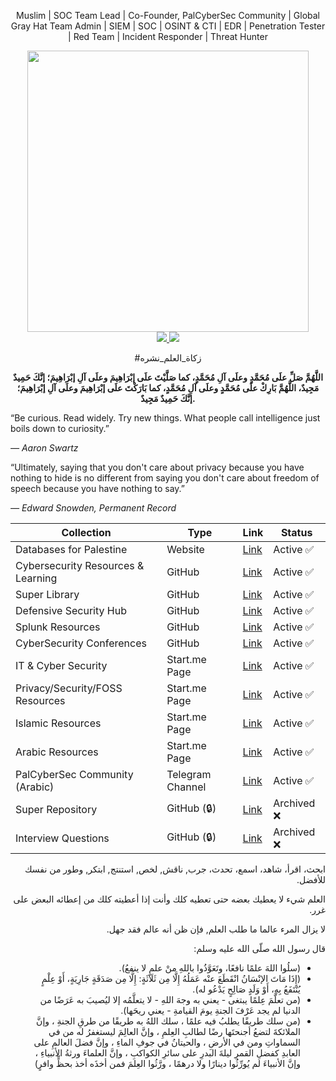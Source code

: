 <p align="center">Muslim | SOC Team Lead | Co-Founder, PalCyberSec Community | Global Gray Hat Team Admin | SIEM | SOC | OSINT & CTI | EDR | Penetration Tester | Red Team | Incident Responder | Threat Hunter</p>
<div id="header" align="center">
  <img src="https://github.com/user-attachments/assets/24268a88-7fea-44af-9ab1-fcec6be936db" width="450"/>
  <br>
<a href="https://techforpalestine.org/">
<img src="https://raw.githubusercontent.com/Safouene1/support-palestine-banner/master/StandWithPalestine.svg">
</a>
<a href="https://techforpalestine.org/">
<img src="https://badge.techforpalestine.org/default">
</a>
<p>#زكاة_العلم_نشره</p>
<b><p align="center">اللَّهُمَّ صَلِّ علَى مُحَمَّدٍ وعلَى آلِ مُحَمَّدٍ، كما صَلَّيْتَ علَى إبْرَاهِيمَ وعلَى آلِ إبْرَاهِيمَ؛ إنَّكَ حَمِيدٌ مَجِيدٌ، اللَّهُمَّ بَارِكْ علَى مُحَمَّدٍ وعلَى آلِ مُحَمَّدٍ، كما بَارَكْتَ علَى إبْرَاهِيمَ وعلَى آلِ إبْرَاهِيمَ؛ إنَّكَ حَمِيدٌ مَجِيدٌ.</p></b>

</div>

“Be curious. Read widely. Try new things. What people call intelligence just boils down to curiosity.”

*― Aaron Swartz*

“Ultimately, saying that you don't care about privacy because you have nothing to hide is no different from saying you don't care about freedom of speech because you have nothing to say.”

*― Edward Snowden, Permanent Record*

<div align="center">

| Collection                         | Type         | Link                                                                              | Status     |
|------------------------------------|--------------|-----------------------------------------------------------------------------------|------------|
| Databases for Palestine            | Website      | [Link](https://databasesforpalestine.org/)                                        | Active ✅  |
| Cybersecurity Resources & Learning | GitHub       | [Link](https://github.com/MrM8BRH/CRLJ)                                           | Active ✅  |
| Super Library                      | GitHub       | [Link](https://github.com/MrM8BRH/SuperLibrary)                                   | Active ✅  |
| Defensive Security Hub             | GitHub       | [Link](https://github.com/MrM8BRH/Defensive-Security-Hub)                         | Active ✅  |
| Splunk Resources                   | GitHub       | [Link](https://github.com/MrM8BRH/Splunk)                                         | Active ✅  |
| CyberSecurity Conferences          | GitHub       | [Link](https://github.com/MrM8BRH/CyberSecurity_Conferences)                      | Active ✅  |
| IT & Cyber Security                | Start.me Page | [Link](https://start.me/p/KMqznE/it-cyber-security)                              | Active ✅  |
| Privacy/Security/FOSS Resources    | Start.me Page | [Link](https://start.me/p/Kgj6nq/privacy-security-foss-resources)                | Active ✅  |
| Islamic Resources                  | Start.me Page | [Link](https://start.me/p/gG7rbp/islamic-resources)                              | Active ✅  |
| Arabic Resources                   | Start.me Page | [Link](https://start.me/p/KMqLLz/arabic)                                         | Active ✅  |
| PalCyberSec Community (Arabic)     | Telegram Channel | [Link](https://t.me/palcyberseccommunity)                                     | Active ✅  |
| Super Repository                   | GitHub (🔒)  | [Link](https://github.com/MrM8BRH/SuperRepository)                                | Archived ❌ |
| Interview Questions                | GitHub (🔒)  | [Link](https://github.com/MrM8BRH/Interview-Questions)                            | Archived ❌ |

</div>

<div dir="rtl">

ابحث، اقرأ، شاهد، اسمع، تحدث، جرب, ناقش, لخص, استنتج, ابتكر, وطور من نفسك للأفضل.

العلم شيء لا يعطيك بعضه حتى تعطيه كلك وأنت إذا أعطيته كلك من إعطائه البعض على غرر.

لا يزال المرء عالما ما طلب العلم, فإن ظن أنه عالم فقد جهل.

قال رسول الله صلّى الله عليه وسلم:
- (سلُوا اللهَ علمًا نافعًا، وتَعَوَّذُوا باللهِ منْ علمٍ لا ينفعُ).
- (إِذَا مَاتَ الإنْسَانُ انْقَطَعَ عنْه عَمَلُهُ إِلَّا مِن ثَلَاثَةٍ: إِلَّا مِن صَدَقَةٍ جَارِيَةٍ، أَوْ عِلْمٍ يُنْتَفَعُ بِهِ، أَوْ وَلَدٍ صَالِحٍ يَدْعُو له).
- (من تعلَّمَ عِلمًا يبتغى - يعني به وجهَ اللهِ - لا يتعلَّمُه إلا ليُصيبَ به عَرَضًا من الدنيا لم يجد عَرْفَ الجنةِ يومَ القيامةِ - يعني ريحَها).
- (من سلك طريقًا يطلبُ فيه علمًا ، سلك اللهُ به طريقًا من طرقِ الجنةِ ، وإنَّ الملائكةَ لتضعُ أجنحتَها رضًا لطالبِ العِلمِ ، وإنَّ العالِمَ ليستغفرُ له من في السماواتِ ومن في الأرضِ ، والحيتانُ في جوفِ الماءِ ، وإنَّ فضلَ العالمِ على العابدِ كفضلِ القمرِ ليلةَ البدرِ على سائرِ الكواكبِ ، وإنَّ العلماءَ ورثةُ الأنبياءِ ، وإنَّ الأنبياءَ لم يُورِّثُوا دينارًا ولا درهمًا ، ورَّثُوا العِلمَ فمن أخذَه أخذ بحظٍّ وافرٍ)
</div>
